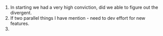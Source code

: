 1. In starting we had a very high conviction, did we able to figure out the divergent.
2. If two parallel things I have mention - need to dev effort for new features.
3. 